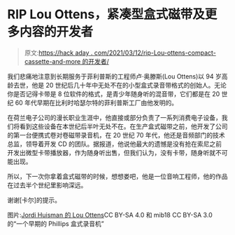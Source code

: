 # RIP Lou Ottens，紧凑型盒式磁带及更多内容的开发者

> 原文:[https://hack aday . com/2021/03/12/rip-Lou-ottens-compact-cassette-and-more 的开发者/](https://hackaday.com/2021/03/12/rip-lou-ottens-developer-of-the-compact-cassette-and-more/)

我们悲痛地注意到长期服务于菲利普斯的工程师卢·奥滕斯(Lou Ottens)以 94 岁高龄去世，他是 20 世纪后几十年中无处不在的小型盒式录音带格式的创始人。无论你是否记得卡带是 8 位软件的格式，是青少年随身听的混音带，它们都是在 20 世纪 60 年代早期在比利时哈瑟尔特的菲利普斯工厂由他发明的。

在荷兰电子公司的漫长职业生涯中，他直接或部分负责了一系列消费电子设备，我们将看到这些设备在本世纪后半叶无处不在。在生产盒式磁带之前，他开发了公司的第一台便携式卷对卷磁带录音机，在 20 世纪 70 年代，他还是音频部门的技术总监，领导着开发 CD 的团队。据报道，他说他最大的遗憾是没有抢在索尼之前开发出微型卡带播放器，作为随身听出售，但我们认为，没有卡带，随身听就不可能出现。

所以，下一次你拿着盒式磁带的时候，想想娄吧，他是一位音响工程师，他的作品在过去半个世纪里影响深远。

谢谢[卡尔]的提示。

图片:[Jordi Huisman 的 Lou Ottens](https://commons.wikimedia.org/w/index.php?curid=77352543)CC BY-SA 4.0 和 mib18 CC BY-SA 3.0 的“一个早期的 Phillips 盒式录音机”